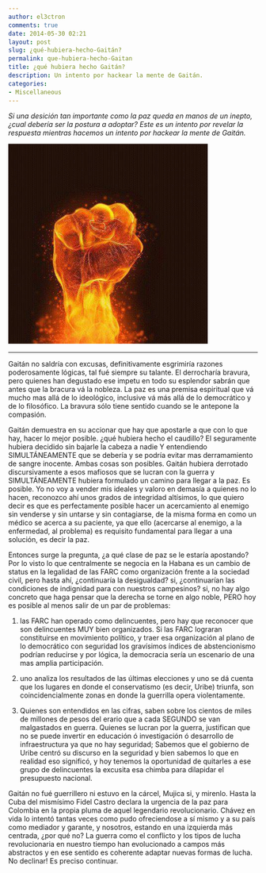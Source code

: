 ```yaml
---
author: el3ctron
comments: true
date: 2014-05-30 02:21
layout: post
slug: ¿qué-hubiera-hecho-Gaitán?
permalink: que-hubiera-hecho-Gaitan
title: ¿qué hubiera hecho Gaitán?
description: Un intento por hackear la mente de Gaitán.
categories:
- Miscellaneous
---
```


*Si una desición tan importante como la paz queda en manos de un inepto, ¿cual debería ser la postura a adoptar? Este es un intento por revelar la respuesta mientras hacemos un intento por hackear la mente de Gaitán.*

[![¿qué hubiera hecho Gaitán?](/wp-content/uploads/por_tema/politica/14225_493456167351899_82490544_n.jpg)](//el3ctron.github.io/que-hubiera-hecho-Gaitan)

<!-- more -->
---

Gaitán no saldría con excusas, definitivamente esgrimiría razones poderosamente lógicas, tal fué siempre su talante. El derrocharía bravura, pero quienes han degustado ese impetu en todo su esplendor sabrán que antes que la bracura vá la nobleza. La paz es una premisa espiritual que vá mucho mas allá de lo ideológico, inclusive vá más allá de lo democrático y de lo filosófico. La bravura sólo tiene sentido cuando se le antepone la compasión.

Gaitán demuestra en su accionar que hay que apostarle a que con lo que hay, hacer lo mejor posible. ¿qué hubiera hecho el caudillo? El seguramente hubiera decidido sin bajarle la cabeza a nadie Y entendiendo SIMULTÁNEAMENTE que se debería y se podría evitar mas derramamiento de sangre inocente. Ambas cosas son posibles. Gaitán hubiera derrotado discursivamente a esos mafiosos que se lucran con la guerra y SIMULTÁNEAMENTE hubiera formulado un camino para llegar a la paz. Es posible. Yo no voy a vender mis ideales y valoro en demasía a quienes no lo hacen, reconozco ahí unos grados de integridad altísimos, lo que quiero decir es que es perfectamente posible hacer un acercamiento al enemigo sin venderse y sin untarse y sin contagiarse, de la misma forma en como un médico se acerca a su paciente, ya que ello (acercarse al enemigo, a la enfermedad, al problema) es requisito fundamental para llegar a una solución, es decir la paz.

Entonces surge la pregunta, ¿a qué clase de paz se le estaría apostando? Por lo visto lo que centralmente se negocia en la Habana es un cambio de status en la legalidad de las FARC como organización frente a la sociedad civil, pero hasta ahí, ¿continuaría la desigualdad? si, ¿continuarían las condiciones de indignidad para con nuestros campesinos? si, no hay algo concreto que haga pensar que la derecha se torne en algo noble, PERO hoy es posible al menos salir de un par de problemas:

1. las FARC han operado como delincuentes, pero hay que reconocer que son delincuentes MUY bien organizados. Si las FARC lograran constituirse en movimiento político, y traer esa organización al plano de lo democrático con seguridad los gravísimos índices de abstencionismo podrían reducirse y por lógica, la democracia sería un escenario de una mas amplia participación.

2. uno analiza los resultados de las últimas elecciones y uno se dá cuenta que los lugares en donde el conservatismo (es decir, Uribe) triunfa, son coincidencialmente zonas en donde la guerrilla opera violentamente.

3. Quienes son entendidos en las cifras, saben sobre los cientos de miles de millones de pesos del erario que a cada SEGUNDO se van malgastados en guerra. Quienes se lucran por la guerra, justifican que no se puede invertir en educación ó investigación ó desarrollo de infraestructura ya que no hay seguridad; Sabemos que el gobierno de Uribe centró su discurso en la seguridad y bien sabemos lo que en realidad eso significó, y hoy tenemos la oportunidad de quitarles a ese grupo de delincuentes la excusita esa chimba para dilapidar el presupuesto nacional.

Gaitán no fué guerrillero ni estuvo en la cárcel, Mujica si, y mirenlo. Hasta la Cuba del mismísimo Fidel Castro declara la urgencia de la paz para Colombia en la propia pluma de aquel legendario revolucionario. Chávez en vida lo intentó tantas veces como pudo ofreciendose a sí mismo y a su país como mediador y garante, y nosotros, estando en una izquierda más centrada, ¿por qué no? La guerra como el conflicto y los tipos de lucha revolucionaria en nuestro tiempo han evolucionado a campos más abstractos y en ese sentido es coherente adaptar nuevas formas de lucha. No declinar! Es preciso continuar.



<br><br><br>
